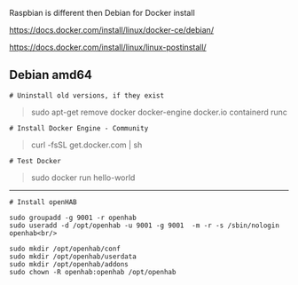 Raspbian is different then Debian for Docker install

https://docs.docker.com/install/linux/docker-ce/debian/

https://docs.docker.com/install/linux/linux-postinstall/

## Debian amd64
`# Uninstall old versions, if they exist`
>sudo apt-get remove docker docker-engine docker.io containerd runc

`# Install Docker Engine - Community`
>curl -fsSL get.docker.com | sh

`# Test Docker`
>sudo docker run hello-world

---
`# Install openHAB`
```
sudo groupadd -g 9001 -r openhab
sudo useradd -d /opt/openhab -u 9001 -g 9001  -m -r -s /sbin/nologin openhab<br/>

sudo mkdir /opt/openhab/conf
sudo mkdir /opt/openhab/userdata
sudo mkdir /opt/openhab/addons
sudo chown -R openhab:openhab /opt/openhab
```
